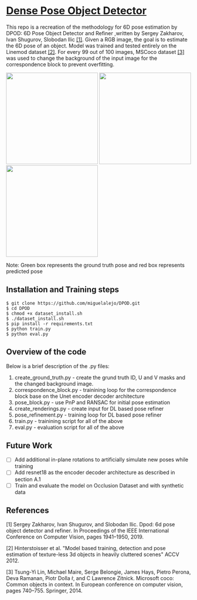 
# [Dense Pose Object Detector](https://arxiv.org/abs/1902.11020)

This repo is a recreation of the methodology for 6D pose estimation by  DPOD: 6D Pose Object Detector and Refiner ,written by Sergey Zakharov, Ivan Shugurov, Slobodan Ilic [[1]](#references).
Given a RGB image, the goal is to estimate the 6D pose of an object.
Model was trained and tested entirely on the Linemod dataset [[2]](#references). For every 99 out of 100 images, MSCoco dataset [[3]](#references) was used to change the background of the input image for the correspondence block to prevent overfitting.

<p >
  <img width = 250 src="demo_results/demo1.png">
  <img width = 250 src="demo_results/demo2.png">
  <img width = 250 src="demo_results/demo3.png">
  
  Note: Green box represents the ground truth pose and red box represents predicted pose
</p>


## Installation and Training steps

```
$ git clone https://github.com/miguelalejo/DPOD.git
$ cd DPOD
$ chmod +x dataset_install.sh
$ ./dataset_install.sh
$ pip install -r requirements.txt
$ python train.py
$ python eval.py

```

## Overview of the code

Below is a brief description of the .py files:
1. create_ground_truth.py - create the grund truth ID, U and V masks and the changed background image.
2. correspondence_block.py - trainining loop for the correspondence block base on the Unet encoder decoder architecture
3. pose_block.py - use PnP and RANSAC for initial pose estimation
4. create_renderings.py - create input for DL based pose refiner
5. pose_refinement.py - training loop for DL based pose refiner
6. train.py - trainining script for all of the above
7. eval.py - evaluation script for all of the above

## Future Work

- [ ] Add additional in-plane rotations to artificially simulate new poses while training
- [ ] Add resnet18 as the encoder decoder architecture as described in section A.1
- [ ] Train and evaluate the model on Occlusion Dataset and with synthetic data

## References

[1] Sergey Zakharov, Ivan Shugurov, and Slobodan Ilic. Dpod: 6d pose object detector and refiner. In Proceedings of the IEEE International Conference on Computer Vision, pages 1941–1950, 2019. 

[2] Hinterstoisser et al. "Model based training, detection and pose estimation of texture-less 3d objects in heavily cluttered scenes" ACCV 2012. 

[3] Tsung-Yi Lin, Michael Maire, Serge Belongie, James Hays, Pietro Perona, Deva Ramanan, Piotr Dolla ́r, and C Lawrence Zitnick. Microsoft coco: Common objects in context. In European conference on computer vision, pages 740–755. Springer, 2014.
